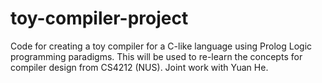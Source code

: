 # toy-compiler-project
Code for creating a toy compiler for a C-like language using Prolog Logic programming paradigms. This will be used to re-learn the concepts for compiler design from CS4212 (NUS). Joint work with Yuan He.
